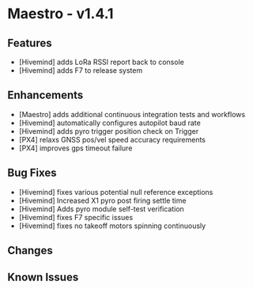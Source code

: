 # Maestro - v1.4.1

## Features

- [Hivemind] adds LoRa RSSI report back to console
- [Hivemind] adds F7 to release system

## Enhancements

- [Maestro] adds additional continuous integration tests and workflows
- [Hivemind] automatically configures autopilot baud rate
- [Hivemind] adds pyro trigger position check on Trigger
- [PX4] relaxs GNSS pos/vel speed accuracy requirements
- [PX4] improves gps timeout failure

## Bug Fixes

- [Hivemind] fixes various potential null reference exceptions
- [Hivemind] Increased X1 pyro post firing settle time
- [Hivemind] Adds pyro module self-test verification
- [Hivemind] fixes F7 specific issues
- [Hivemind] fixes no takeoff motors spinning continuously

## Changes


## Known Issues



